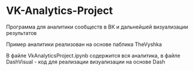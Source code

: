 # VK-Analytics-Project
Программа для аналитики сообществ в ВК и дальнейшей визуализации результатов

Пример аналитики реализован на основе паблика TheVyshka

В файле VkAnalyticsProject.ipynb содержится вся аналитика, в файле DashVisual - код для реализации визуализации на основе Dash
